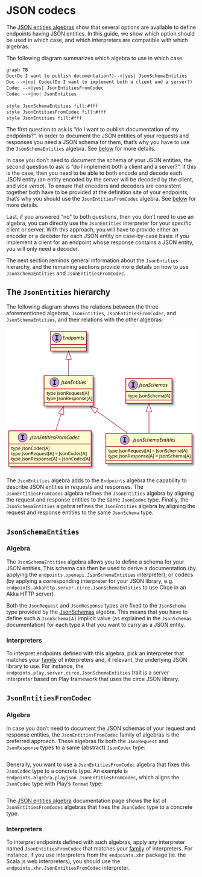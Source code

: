 # JSON codecs

The [JSON entities algebras](/algebras/json-entities.md) show that several options
are available to define endpoints having JSON entities. In this guide, we show
which option should be used in which case, and which interpreters are compatible
with which algebras.

The following diagram summarizes which algebra to use in which case:

~~~ mermaid
graph TB
Doc(Do I want to publish documentation?)-->|yes| JsonSchemaEntities
Doc -->|no| Codec(Do I want to implement both a client and a server?)
Codec -->|yes| JsonEntitiesFromCodec
Codec -->|no| JsonEntities

style JsonSchemaEntities fill:#fff
style JsonEntitiesFromCodec fill:#fff
style JsonEntities fill:#fff
~~~

The first question to ask is “do I want to publish documentation of my
endpoints?”. In order to document the JSON entities of your requests and
responses you need a JSON schema for them, that’s why you have to use the
`JsonSchemaEntities` algebra. See [below](#jsonschemaentities) for more details.

In case you don’t need to document the schema of your JSON entities, the
second question to ask is “do I implement both a client and a server?”.
If this is the case, then you need to be able to both encode and decode
each JSON entity (an entity encoded by the server will be decoded by the
client, and _vice versa_). To ensure that encoders and decoders are consistent
together both have to be provided at the definition site of your endpoints, that’s
why you should use the `JsonEntitiesFromCodec` algebra. See
[below](#jsonentitiesfromcodec) for more details.

Last, if you answered “no” to both questions, then you don’t need to use an algebra,
you can directly use the `JsonEntities` interpreter for your specific client or server.
With this approach, you will have to provide either an encoder or a decoder for each
JSON entity on case-by-case basis: if you implement a client for an endpoint whose
response contains a JSON entity, you will only need a decoder.

The next section reminds general information about the `JsonEntities` hierarchy,
and the remaining sections provide more details on how to use `JsonSchemaEntities`
and `JsonEntitiesFromCodec`.

## The `JsonEntities` hierarchy

The following diagram shows the relations between the three aforementioned algebras,
`JsonEntities`, `JsonEntitiesFromCodec`, and `JsonSchemaEntities`, and their relations
with the other algebras:

![](json-entities.svg)

The `JsonEntities` algebra adds to the `Endpoints` algebra the capability to describe
JSON entities in requests and responses. The `JsonEntitiesFromCodec` algebra refines
the `JsonEntities` algebra by aligning the request and response entities to the same
`JsonCodec` type. Finally, the `JsonSchemaEntities` algebra refines the `JsonEntities`
algebra by aligning the request and response entities to the same `JsonSchema` type.

## `JsonSchemaEntities`

### Algebra

The `JsonSchemaEntities` algebra allows you to define a schema for your JSON entities.
This schema can then be used to derive a documentation (by applying the `endpoints.openapi.JsonSchemaEntities`
interpreter), or codecs (by applying a corresponding interpreter for your JSON library, e.g.
`endpoints.akkahttp.server.circe.JsonSchemaEntities` to use Circe in an Akka HTTP server).

Both the `JsonRequest` and `JsonResponse` types are fixed to the
`JsonSchema` type provided by the [JsonSchemas](/algebras/json-schemas.md) algebra. This means
that you have to define such a `JsonSchema[A]` implicit value (as explained in the `JsonSchemas`
documentation) for each type `A` that you want to carry as a JSON entity.

### Interpreters

To interpret endpoints defined with this algebra, pick an interpreter that matches your
[family](/algebras-and-interpreters.md#interpreters) of interpreters and, if relevant,
the underlying JSON library to use. For instance, the
`endpoints.play.server.circe.JsonSchemaEntities` trait is a server interpreter based
on Play framework that uses the circe JSON library.

## `JsonEntitiesFromCodec`

### Algebra

In case you don’t need to document the JSON schemas of your request and response entities, the
`JsonEntitiesFromCodec` family of algebras is the preferred approach. These algebras fix both
the `JsonRequest` and `JsonResponse` types to a same (abstract) `JsonCodec` type:

~~~ scala src=../../../../../algebras/algebra/src/main/scala/endpoints/algebra/JsonEntities.scala#json-codec-type
~~~

Generally, you want to use a `JsonEntitiesFromCodec` algebra that fixes this `JsonCodec` type to
a concrete type. An example is `endpoints.algebra.playjson.JsonEntitiesFromCodec`, which
aligns the `JsonCodec` type with Play’s `Format` type:

~~~ scala src=../../../../../algebras/algebra-playjson/src/main/scala/endpoints/algebra/playjson/JsonEntitiesFromCodec.scala#type-carrier
~~~

The [JSON entities algebra](/algebras/json-entities.md#jsonentitiesfromcodec) documentation page
shows the list of `JsonEntitiesFromCodec` algebras that fixes the `JsonCodec` type to a concrete type.

### Interpreters

To interpret endpoints defined with such algebras, apply any interpreter named `JsonEntitiesFromCodec`
that matches your [family](/algebras-and-interpreters.md#interpreters) of interpreters. For instance,
if you use interpreters from the `endpoints.xhr` package (ie. the Scala.js web interpreters), you
should use the `endpoints.xhr.JsonEntitiesFromCodec` interpreter.
